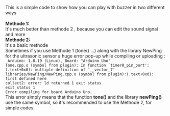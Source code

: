 This is a simple code to show how you can play with buzzer in two different ways<br />
<br />
**Methode 1:**<br />
    It's much better than methode 2 , because you can edit the sound signal and more<br />
**Methode 2:**<br />
    It's a basic methode<br />
    Sometimes if you use Methode 1 (tone() ...) along with the library NewPing for the ultrasonic sensor a huge error pop-up while compiling or uploading : <br />
              ``` Arduino: 1.8.19 (Linux), Board: "Arduino Uno"```<br />
              ```Tone.cpp.o (symbol from plugin): In function `timer0_pin_port':``` <br />
              ```(.text+0x0): multiple definition of `__vector_7' ```<br />
              ```libraries/NewPing/NewPing.cpp.o (symbol from plugin):(.text+0x0): first defined here ```<br />
              ```collect2: error: ld returned 1 exit status ``` <br />
              ```exit status 1 ```<br />
              ```Error compiling for board Arduino Uno. ```<br />
    This error simply means that the function **tone()** and the library **newPing()** use the same symbol, so it's recommended to use the Methode 2, for simple codes.<br />
